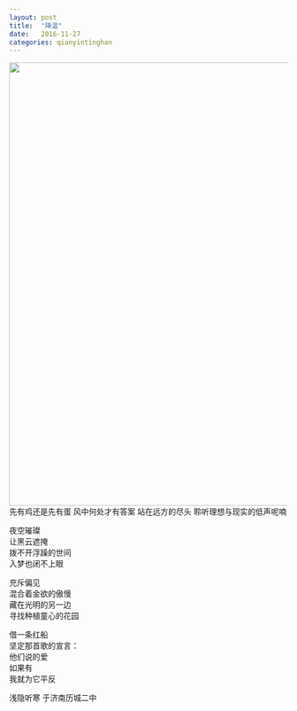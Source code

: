 ```yaml
---
layout: post
title:  "降温"
date:   2016-11-27 
categories: qianyintinghan
---
```


<img src="http://images2015.cnblogs.com/blog/848995/201610/848995-20161011095259430-674727506.jpg" width=650 height=800 />
先有鸡还是先有蛋  
风中何处才有答案  
站在远方的尽头  
聆听理想与现实的低声呢喃  
  
夜空璀璨  
让黑云遮掩  
拨不开浮躁的世间  
入梦也闭不上眼  
  
充斥偏见  
混合着金欲的傲慢  
藏在光明的另一边  
寻找种植童心的花园  
  
借一条红船  
坚定那首歌的宣言：  
他们说的爱  
如果有  
我就为它平反  
  
浅隐听寒     于济南历城二中
